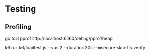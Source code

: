 # Testing


## Profiling

go tool pprof  http://localhost:6060/debug/pprof/heap


k6 run k6/loadtest.js --vus 2 --duration 30s  --insecure-skip-tls-verify
